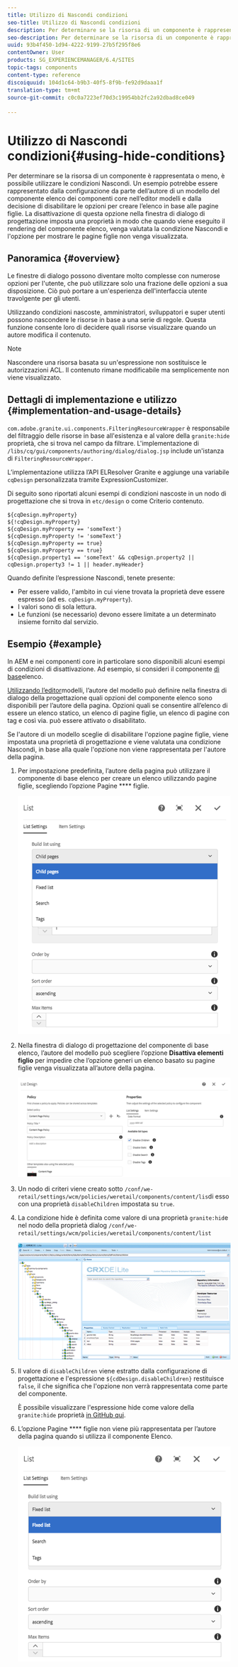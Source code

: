 ```yaml
---
title: Utilizzo di Nascondi condizioni
seo-title: Utilizzo di Nascondi condizioni
description: Per determinare se la risorsa di un componente è rappresentata o meno, è possibile utilizzare le condizioni Nascondi.
seo-description: Per determinare se la risorsa di un componente è rappresentata o meno, è possibile utilizzare le condizioni Nascondi.
uuid: 93b4f450-1d94-4222-9199-27b5f295f8e6
contentOwner: User
products: SG_EXPERIENCEMANAGER/6.4/SITES
topic-tags: components
content-type: reference
discoiquuid: 104d1c64-b9b3-40f5-8f9b-fe92d9daaa1f
translation-type: tm+mt
source-git-commit: c0c0a7223ef70d3c19954bb2fc2a92dbad8ce049

---
```



# Utilizzo di Nascondi condizioni{#using-hide-conditions}

Per determinare se la risorsa di un componente è rappresentata o meno, è possibile utilizzare le condizioni Nascondi. Un esempio potrebbe essere rappresentato dalla configurazione da parte dell’autore di un modello del componente [](https://helpx.adobe.com/experience-manager/core-components/using/list.html) elenco dei componenti core nell’editor [](/help/sites-authoring/templates.md) modelli e dalla decisione di disabilitare le opzioni per creare l’elenco in base alle pagine figlie. La disattivazione di questa opzione nella finestra di dialogo di progettazione imposta una proprietà in modo che quando viene eseguito il rendering del componente elenco, venga valutata la condizione Nascondi e l&#39;opzione per mostrare le pagine figlie non venga visualizzata.

## Panoramica {#overview}

Le finestre di dialogo possono diventare molto complesse con numerose opzioni per l&#39;utente, che può utilizzare solo una frazione delle opzioni a sua disposizione. Ciò può portare a un&#39;esperienza dell&#39;interfaccia utente travolgente per gli utenti.

Utilizzando condizioni nascoste, amministratori, sviluppatori e super utenti possono nascondere le risorse in base a una serie di regole. Questa funzione consente loro di decidere quali risorse visualizzare quando un autore modifica il contenuto.

>[!NOTE]
>
>Nascondere una risorsa basata su un&#39;espressione non sostituisce le autorizzazioni ACL. Il contenuto rimane modificabile ma semplicemente non viene visualizzato.

## Dettagli di implementazione e utilizzo {#implementation-and-usage-details}

`com.adobe.granite.ui.components.FilteringResourceWrapper` è responsabile del filtraggio delle risorse in base all&#39;esistenza e al valore della `granite:hide` proprietà, che si trova nel campo da filtrare. L&#39;implementazione di `/libs/cq/gui/components/authoring/dialog/dialog.jsp` include un&#39;istanza di `FilteringResourceWrapper.`

L’implementazione utilizza l’API [](https://helpx.adobe.com/experience-manager/6-4/sites/developing/using/reference-materials/granite-ui/api/jcr_root/libs/granite/ui/docs/server/el.html) ELResolver Granite e aggiunge una variabile `cqDesign` personalizzata tramite ExpressionCustomizer.

Di seguito sono riportati alcuni esempi di condizioni nascoste in un nodo di progettazione che si trova in `etc/design` o come Criterio contenuto.

```
${cqDesign.myProperty}
${!cqDesign.myProperty}
${cqDesign.myProperty == 'someText'}
${cqDesign.myProperty != 'someText'}
${cqDesign.myProperty == true}
${cqDesign.myProperty == true}
${cqDesign.property1 == 'someText' && cqDesign.property2 || cqDesign.property3 != 1 || header.myHeader}
```

Quando definite l’espressione Nascondi, tenete presente:

* Per essere valido, l&#39;ambito in cui viene trovata la proprietà deve essere espresso (ad es. `cqDesign.myProperty`).
* I valori sono di sola lettura.
* Le funzioni (se necessario) devono essere limitate a un determinato insieme fornito dal servizio.

## Esempio {#example}

In AEM e nei componenti [](https://docs.adobe.com/content/help/en/experience-manager-core-components/using/introduction.html) core in particolare sono disponibili alcuni esempi di condizioni di disattivazione. Ad esempio, si consideri il componente [di base](https://helpx.adobe.com/experience-manager/core-components/using/list.html)elenco.

[Utilizzando l’editor](/help/sites-authoring/templates.md)modelli, l’autore del modello può definire nella finestra di dialogo della progettazione quali opzioni del componente elenco sono disponibili per l’autore della pagina. Opzioni quali se consentire all’elenco di essere un elenco statico, un elenco di pagine figlie, un elenco di pagine con tag e così via. può essere attivato o disabilitato.

Se l&#39;autore di un modello sceglie di disabilitare l&#39;opzione pagine figlie, viene impostata una proprietà di progettazione e viene valutata una condizione Nascondi, in base alla quale l&#39;opzione non viene rappresentata per l&#39;autore della pagina.

1. Per impostazione predefinita, l’autore della pagina può utilizzare il componente di base elenco per creare un elenco utilizzando pagine figlie, scegliendo l’opzione Pagine **** figlie.

   ![chlimage_1-218](assets/chlimage_1-218.png)

1. Nella finestra di dialogo di progettazione del componente di base elenco, l’autore del modello può scegliere l’opzione **Disattiva elementi figlio** per impedire che l’opzione generi un elenco basato su pagine figlie venga visualizzata all’autore della pagina.

   ![chlimage_1-219](assets/chlimage_1-219.png)

1. Un nodo di criteri viene creato sotto `/conf/we-retail/settings/wcm/policies/weretail/components/content/lis`di esso con una proprietà `disableChildren` impostata su `true`.
1. La condizione hide è definita come valore di una proprietà `granite:hid`e nel nodo della proprietà dialog `/conf/we-retail/settings/wcm/policies/weretail/components/content/list`

   ![chlimage_1-220](assets/chlimage_1-220.png)

1. Il valore di `disableChildren` viene estratto dalla configurazione di progettazione e l&#39;espressione `${cdDesign.disableChildren}` restituisce `false`, il che significa che l&#39;opzione non verrà rappresentata come parte del componente.

   È possibile visualizzare l&#39;espressione hide come valore della `granite:hide` proprietà [in GitHub qui](https://github.com/Adobe-Marketing-Cloud/aem-core-wcm-components/blob/master/content/src/content/jcr_root/apps/core/wcm/components/list/v1/list/_cq_dialog/.content.xml#L40).

1. L’opzione Pagine **** figlie non viene più rappresentata per l’autore della pagina quando si utilizza il componente Elenco.

   ![chlimage_1-221](assets/chlimage_1-221.png)


